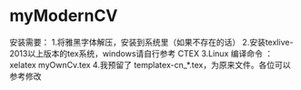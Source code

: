 myModernCV
================

安装需要：
    1.将雅黑字体解压，安装到系统里（如果不存在的话）
    2.安装texlive-2013以上版本的tex系统，windows请自行参考 CTEX
    3.Linux 编译命令 ：xelatex myOwnCv.tex
    4.我预留了 templatex-cn_*.tex，为原来文件。各位可以参考修改
